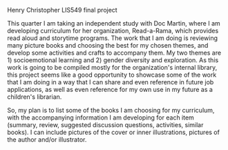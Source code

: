Henry Christopher LIS549 final project

This quarter I am taking an independent study with Doc Martin, where I am developing curriculum for her organization, Read-a-Rama, which provides read aloud and storytime programs. The work that I am doing is reviewing many picture books and choosing the best for my chosen themes, and develop some activities and crafts to accompany them. My two themes are 1) socioemotional learning and 2) gender diversity and exploration. As this work is going to be compiled mostly for the organization's internal library, this project seems like a good opportunity to showcase some of the work that I am doing in a way that I can share and even reference in future job applications, as well as even reference for my own use in my future as a children's librarian.

So, my plan is to list some of the books I am choosing for my curriculum, with the accompanying information I am developing for each item (summary, review, suggested discussion questions, activities, similar books). I can include pictures of the cover or inner illustrations, pictures of the author and/or illustrator. 